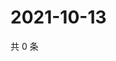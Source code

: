 # 2021-10-13

共 0 条

<!-- BEGIN WEIBO -->
<!-- 最后更新时间 Wed Oct 13 2021 08:30:16 GMT+0800 (China Standard Time) -->

<!-- END WEIBO -->
